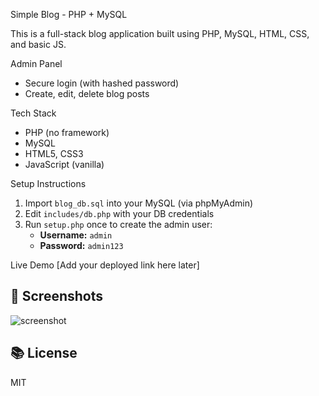  Simple Blog - PHP + MySQL

This is a full-stack blog application built using PHP, MySQL, HTML, CSS, and basic JS.

Admin Panel
- Secure login (with hashed password)
- Create, edit, delete blog posts

Tech Stack
- PHP (no framework)
- MySQL
- HTML5, CSS3
- JavaScript (vanilla)

Setup Instructions
1. Import `blog_db.sql` into your MySQL (via phpMyAdmin)
2. Edit `includes/db.php` with your DB credentials
3. Run `setup.php` once to create the admin user:
   - **Username:** `admin`
   - **Password:** `admin123`

Live Demo
[Add your deployed link here later]

## 📸 Screenshots
![screenshot](screenshot.png)

## 📚 License
MIT
